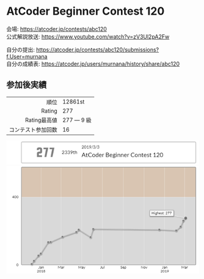 # AtCoder Beginner Contest 120

会場: https://atcoder.jp/contests/abc120  
公式解説放送: https://www.youtube.com/watch?v=zV3Ul2pA2Fw

自分の提出: https://atcoder.jp/contests/abc120/submissions?f.User=murnana  
自分の成績表: https://atcoder.jp/users/murnana/history/share/abc120


## 参加後実績

|                    |            |
| -----------------: | :--------- |
|               順位 | 12861st    |
|             Rating | 277        |
|       Rating最高値 | 277 ― 9 級 |
| コンテスト参加回数 | 16         |

![ratingStatus](./ratingStatus.png)
![ratingGraph](./ratingGraph.png)
